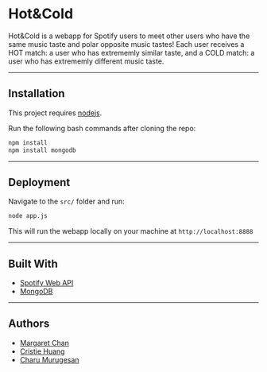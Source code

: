 # Hot&Cold 

Hot&Cold is a webapp for Spotify users to meet other users who have the same
music taste and polar opposite music tastes! Each user receives a HOT match: a
user who has extrememly similar taste, and a COLD match: a user who has 
extrememly different music taste.

---
## Installation
This project requires [nodejs](https://nodejs.org/en/download/). 

Run the following bash commands after cloning the repo:
```bash
npm install
npm install mongodb
```

---
## Deployment
Navigate to the `src/` folder and run:
```bash
node app.js
```
This will run the webapp locally on your machine at `http://localhost:8888`

---
## Built With
- [Spotify Web API](https://developer.spotify.com/documentation/web-api/)
- [MongoDB](https://www.mongodb.com/)

--- 
## Authors
- [Margaret Chan](https://github.com/margaretchan)
- [Cristie Huang](https://github.com/cristiehuang8)
- [Charu Murugesan](https://github.com/charusm18)
